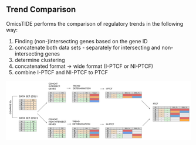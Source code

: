 ## Trend Comparison
OmicsTIDE performs the comparison of regulatory trends in the following way:

1. Finding (non-)intersecting genes based on the gene ID
2. concatenate both data sets - separately for intersecting and non-intersecting genes
3. determine clustering
4. concatenated format -> wide format (I-PTCF or NI-PTCF)
5. combine I-PTCF and NI-PTCF to PTCF

<p align="center">
  <img src="../images/trendcomparison_cropped.svg" />
</p>
